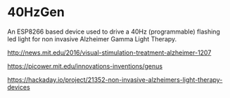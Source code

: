 # 40HzGen
An ESP8266 based device used to drive a 40Hz (programmable) flashing led light for non invasive Alzheimer Gamma Light Therapy.

http://news.mit.edu/2016/visual-stimulation-treatment-alzheimer-1207

https://picower.mit.edu/innovations-inventions/genus

https://hackaday.io/project/21352-non-invasive-alzheimers-light-therapy-devices

